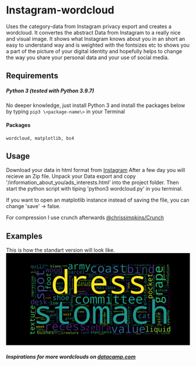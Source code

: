 # Instagram-wordcloud
  Uses the category-data from Instagram privacy export and creates a wordcloud. It convertes the abstract Data from Instagram to a really nice and visual image. It shows what Instagram knows about you in an short an easy to understand way and is weighted with the fontsizes etc to shows you a part of the picture of your digital identity and hopefully helps to change the way you share your personal data and your use of social media.


## Requirements
 ##### Python 3 (tested with Python 3.9.7)
 No deeper knowledge, just install Python 3 and install the packages below by typing `pip3 \<package-name\>` in your Terminal
 
  #### Packages
    wordcloud, matplotlib, bs4

## Usage
  Download your data in html format from [Instagram](https://www.instagram.com/download/request/)
  After a few day you will recieve an Zip file.
  Unpack your Data export and copy '/information_about_you/ads_interests.html' into the project folder.
  Then start the python script with tiping 'python3 wordcloud.py' in you terminal.

  If you want to open an matplotlib instance instead of saving the file, you can change 'save' -> false.

  For compression I use crunch afterwards [@chrissimpkins/Crunch](https://github.com/chrissimpkins/Crunch)
  
## Examples

This is how the standart version will look like.<br>
![example wordcloud](./interests_wordcloud.png)

##### Inspirations for more wordclouds on [datacamp.com](https://www.datacamp.com/community/tutorials/wordcloud-python)
